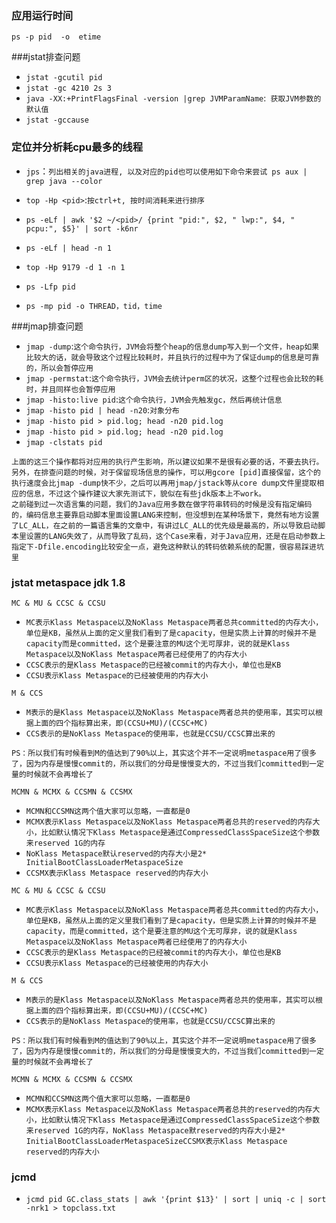 ### 应用运行时间

`ps -p pid  -o  etime`

###jstat排查问题

* `jstat -gcutil pid`
* `jstat -gc 4210 2s 3`
* `java -XX:+PrintFlagsFinal -version |grep JVMParamName`:` 获取JVM参数的默认值`
* `jstat -gccause`

### 定位并分析耗cpu最多的线程

* `jps`：`列出相关的java进程, 以及对应的pid也可以使用如下命令来尝试 ps aux | grep java --color   `
* `top -Hp <pid>`:`按ctrl+t, 按时间消耗来进行排序`

* `ps -eLf | awk '$2 ~/<pid>/ {print "pid:", $2, " lwp:", $4, " pcpu:", $5}' | sort -k6nr    `
* `ps -eLf | head -n 1         `
* `top -Hp 9179 -d 1 -n 1 `
* `ps -Lfp pid `
* `ps -mp pid -o THREAD，tid，time `

###jmap排查问题

* `jmap -dump`:`这个命令执行，JVM会将整个heap的信息dump写入到一个文件，heap如果比较大的话，就会导致这个过程比较耗时，并且执行的过程中为了保证dump的信息是可靠的，所以会暂停应用`
* `jmap -permstat`:`这个命令执行，JVM会去统计perm区的状况，这整个过程也会比较的耗时，并且同样也会暂停应用`
* `jmap -histo:live pid`:`这个命令执行，JVM会先触发gc，然后再统计信息`
* `jmap -histo pid | head -n20`:`对象分布`
* `jmap -histo pid > pid.log; head -n20 pid.log`
* `jmap -histo pid > pid.log; head -n20 pid.log`
* `jmap -clstats pid  `

```
上面的这三个操作都将对应用的执行产生影响，所以建议如果不是很有必要的话，不要去执行。
另外，在排查问题的时候，对于保留现场信息的操作，可以用gcore [pid]直接保留，这个的执行速度会比jmap -dump快不少，之后可以再用jmap/jstack等从core dump文件里提取相应的信息，不过这个操作建议大家先测试下，貌似在有些jdk版本上不work。
之前碰到过一次语言集的问题，我们的Java应用多数在做字符串转码的时候是没有指定编码的，编码信息主要靠启动脚本里面设置LANG来控制，但没想到在某种场景下，竟然有地方设置了LC_ALL，在之前的一篇语言集的文章中，有讲过LC_ALL的优先级是最高的，所以导致启动脚本里设置的LANG失效了，从而导致了乱码，这个Case来看，对于Java应用，还是在启动参数上指定下-Dfile.encoding比较安全一点，避免这种默认的转码依赖系统的配置，很容易踩进坑里
```

### jstat metaspace jdk 1.8

`MC & MU & CCSC & CCSU`

* `MC表示Klass Metaspace以及NoKlass Metaspace两者总共committed的内存大小，单位是KB，虽然从上面的定义里我们看到了是capacity，但是实质上计算的时候并不是capacity而是committed，这个是要注意的MU这个无可厚非，说的就是Klass Metaspace以及NoKlass Metaspace两者已经使用了的内存大小`
* `CCSC表示的是Klass Metaspace的已经被commit的内存大小，单位也是KB`
* `CCSU表示Klass Metaspace的已经被使用的内存大小`

`M & CCS`

* `M表示的是Klass Metaspace以及NoKlass Metaspace两者总共的使用率，其实可以根据上面的四个指标算出来，即(CCSU+MU)/(CCSC+MC)`
* `CCS表示的是NoKlass Metaspace的使用率，也就是CCSU/CCSC算出来的`

`PS：所以我们有时候看到M的值达到了90%以上，其实这个并不一定说明metaspace用了很多了，因为内存是慢慢commit的，所以我们的分母是慢慢变大的，不过当我们committed到一定量的时候就不会再增长了`

`MCMN & MCMX & CCSMN & CCSMX`

* `MCMN和CCSMN这两个值大家可以忽略，一直都是0`
* `MCMX表示Klass Metaspace以及NoKlass Metaspace两者总共的reserved的内存大小，比如默认情况下Klass Metaspace是通过CompressedClassSpaceSize这个参数来reserved 1G的内存`
* `NoKlass Metaspace默认reserved的内存大小是2* InitialBootClassLoaderMetaspaceSize`
* `CCSMX表示Klass Metaspace reserved的内存大小`

`MC & MU & CCSC & CCSU`

* `MC表示Klass Metaspace以及NoKlass Metaspace两者总共committed的内存大小，单位是KB，虽然从上面的定义里我们看到了是capacity，但是实质上计算的时候并不是capacity，而是committed，这个是要注意的MU这个无可厚非，说的就是Klass Metaspace以及NoKlass Metaspace两者已经使用了的内存大小`
* `CCSC表示的是Klass Metaspace的已经被commit的内存大小，单位也是KB`
* `CCSU表示Klass Metaspace的已经被使用的内存大小`

`M & CCS`

* `M表示的是Klass Metaspace以及NoKlass Metaspace两者总共的使用率，其实可以根据上面的四个指标算出来，即(CCSU+MU)/(CCSC+MC)`
* `CCS表示的是NoKlass Metaspace的使用率，也就是CCSU/CCSC算出来的`

`PS：所以我们有时候看到M的值达到了90%以上，其实这个并不一定说明metaspace用了很多了，因为内存是慢慢commit的，所以我们的分母是慢慢变大的，不过当我们committed到一定量的时候就不会再增长了`

`MCMN & MCMX & CCSMN & CCSMX`

* `MCMN和CCSMN这两个值大家可以忽略，一直都是0`
* `MCMX表示Klass Metaspace以及NoKlass Metaspace两者总共的reserved的内存大小，比如默认情况下Klass Metaspace是通过CompressedClassSpaceSize这个参数来reserved 1G的内存，NoKlass Metaspace默reserved的内存大小是2* InitialBootClassLoaderMetaspaceSizeCCSMX表示Klass Metaspace reserved的内存大小`

### jcmd

* `jcmd pid GC.class_stats | awk '{print $13}' | sort | uniq -c | sort -nrk1 > topclass.txt `